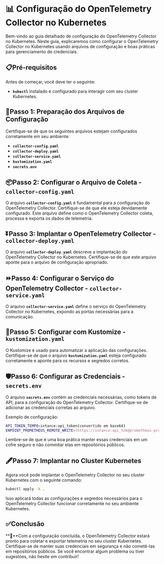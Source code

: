 # ****📊 Configuração do OpenTelemetry Collector no Kubernetes****

Bem-vindo ao guia detalhado de configuração do OpenTelemetry Collector no Kubernetes. Neste guia, explicaremos como configurar o OpenTelemetry Collector no Kubernetes usando arquivos de configuração e boas práticas para gerenciamento de credenciais.

## **📋Pré-requisitos**

Antes de começar, você deve ter o seguinte:

- **`kubectl`** instalado e configurado para interagir com seu cluster Kubernetes.

## **🚦Passo 1: Preparação dos Arquivos de Configuração**

Certifique-se de que os seguintes arquivos estejam configurados corretamente em seu ambiente:

- **`collector-config.yaml`**
- **`collector-deploy.yaml`**
- **`collector-service.yaml`**
- **`kustomization.yaml`**
- **`secrets.env`**

## **📦Passo 2: Configurar o Arquivo de Coleta - `collector-config.yaml`**

O arquivo **`collector-config.yaml`** é fundamental para a configuração do OpenTelemetry Collector. Certifique-se de que ele esteja devidamente configurado. Este arquivo define como o OpenTelemetry Collector coleta, processa e exporta os dados de telemetria.

## ⏬**Passo 3: Implantar o OpenTelemetry Collector - `collector-deploy.yaml`**

O arquivo **`collector-deploy.yaml`** descreve a implantação do OpenTelemetry Collector no Kubernetes. Certifique-se de que este arquivo aponte para o arquivo de configuração apropriado.

## ⏩**Passo 4: Configurar o Serviço do OpenTelemetry Collector - `collector-service.yaml`**

O arquivo **`collector-service.yaml`** define o serviço do OpenTelemetry Collector no Kubernetes, expondo as portas necessárias para a comunicação.

## **🔄Passo 5: Configurar com Kustomize - `kustomization.yaml`**

O Kustomize é usado para automatizar a aplicação das configurações. Certifique-se de que o arquivo **`kustomization.yaml`** esteja configurado corretamente e aponte para os recursos e segredos corretos.

## **🛡Passo 6: Configurar as Credenciais - `secrets.env`**

O arquivo **`secrets.env`** contém as credenciais necessárias, como tokens de API, para a configuração do OpenTelemetry Collector. Certifique-se de adicionar as credenciais corretas ao arquivo.

Exemplo de configuração:

```bash
API_TOKEN_TEMPO=intance:api_token(convertido em base64)
ENPOINT_PROMETHEUS_REMOTE_WRITE=[https://intance:api_tok@prometheus-prod-25-prod-sa-east-0.grafana.net/api/prom/push]
```

Lembre-se de que é uma boa prática manter essas credenciais em um cofre seguro e não commitar elas em repositórios públicos.

## **🖋Passo 7: Implantar no Cluster Kubernetes**

Agora você pode implantar o OpenTelemetry Collector no seu cluster Kubernetes com o seguinte comando:

```bash
kubectl apply -k .
```

Isso aplicará todas as configurações e segredos necessários para o OpenTelemetry Collector funcionar corretamente no seu ambiente Kubernetes.

## **✅Conclusão**

**📝**Com a configuração concluída, o OpenTelemetry Collector estará pronto para coletar e exportar telemetria no seu cluster Kubernetes. Certifique-se de manter suas credenciais em segurança e não cometê-las em repositórios públicos. Se você encontrar algum problema ou tiver sugestões, não hesite em contribuir!